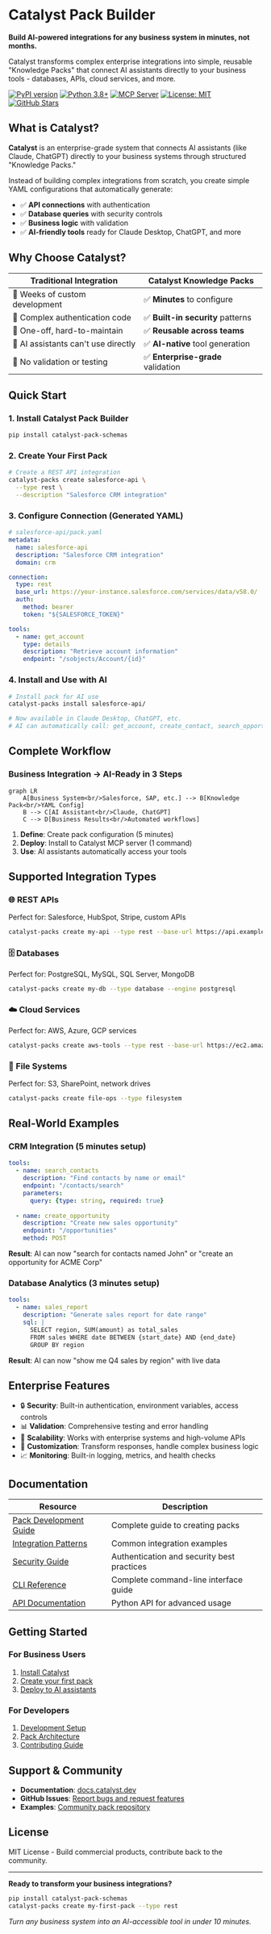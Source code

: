 # Catalyst Pack Builder

**Build AI-powered integrations for any business system in minutes, not months.**

Catalyst transforms complex enterprise integrations into simple, reusable "Knowledge Packs" that connect AI assistants directly to your business tools - databases, APIs, cloud services, and more.

[![PyPI version](https://badge.fury.io/py/catalyst-builder.svg)](https://pypi.org/project/catalyst-builder/)
[![Python 3.8+](https://img.shields.io/badge/python-3.8+-blue.svg)](https://www.python.org/downloads/)
[![MCP Server](https://img.shields.io/badge/MCP%20Server-catalyst_mcp-blue)](https://github.com/billebel/catalyst_mcp)
[![License: MIT](https://img.shields.io/badge/License-MIT-green.svg)](https://opensource.org/licenses/MIT)
[![GitHub Stars](https://img.shields.io/github/stars/billebel/catalyst_builder?style=social)](https://github.com/billebel/catalyst_builder)

## What is Catalyst?

**Catalyst** is an enterprise-grade system that connects AI assistants (like Claude, ChatGPT) directly to your business systems through structured "Knowledge Packs."

Instead of building complex integrations from scratch, you create simple YAML configurations that automatically generate:
- ✅ **API connections** with authentication
- ✅ **Database queries** with security controls  
- ✅ **Business logic** with validation
- ✅ **AI-friendly tools** ready for Claude Desktop, ChatGPT, and more

## Why Choose Catalyst?

| Traditional Integration | Catalyst Knowledge Packs |
|------------------------|---------------------------|
| 🔴 Weeks of custom development | ✅ **Minutes** to configure |
| 🔴 Complex authentication code | ✅ **Built-in security** patterns |
| 🔴 One-off, hard-to-maintain | ✅ **Reusable across teams** |
| 🔴 AI assistants can't use directly | ✅ **AI-native** tool generation |
| 🔴 No validation or testing | ✅ **Enterprise-grade** validation |

## Quick Start

### 1. Install Catalyst Pack Builder

```bash
pip install catalyst-pack-schemas
```

### 2. Create Your First Pack

```bash
# Create a REST API integration
catalyst-packs create salesforce-api \
  --type rest \
  --description "Salesforce CRM integration"
```

### 3. Configure Connection (Generated YAML)

```yaml
# salesforce-api/pack.yaml
metadata:
  name: salesforce-api
  description: "Salesforce CRM integration"
  domain: crm

connection:
  type: rest
  base_url: https://your-instance.salesforce.com/services/data/v58.0/
  auth:
    method: bearer
    token: "${SALESFORCE_TOKEN}"

tools:
  - name: get_account
    type: details
    description: "Retrieve account information"
    endpoint: "/sobjects/Account/{id}"
```

### 4. Install and Use with AI

```bash
# Install pack for AI use
catalyst-packs install salesforce-api/

# Now available in Claude Desktop, ChatGPT, etc.
# AI can automatically call: get_account, create_contact, search_opportunities
```

## Complete Workflow

### Business Integration → AI-Ready in 3 Steps

```mermaid
graph LR
    A[Business System<br/>Salesforce, SAP, etc.] --> B[Knowledge Pack<br/>YAML Config]
    B --> C[AI Assistant<br/>Claude, ChatGPT]
    C --> D[Business Results<br/>Automated workflows]
```

1. **Define**: Create pack configuration (5 minutes)
2. **Deploy**: Install to Catalyst MCP server (1 command)  
3. **Use**: AI assistants automatically access your tools

## Supported Integration Types

### 🌐 REST APIs
Perfect for: Salesforce, HubSpot, Stripe, custom APIs
```bash
catalyst-packs create my-api --type rest --base-url https://api.example.com
```

### 🗄️ Databases  
Perfect for: PostgreSQL, MySQL, SQL Server, MongoDB
```bash
catalyst-packs create my-db --type database --engine postgresql
```

### ☁️ Cloud Services
Perfect for: AWS, Azure, GCP services
```bash
catalyst-packs create aws-tools --type rest --base-url https://ec2.amazonaws.com
```

### 📁 File Systems
Perfect for: S3, SharePoint, network drives
```bash  
catalyst-packs create file-ops --type filesystem
```

## Real-World Examples

### CRM Integration (5 minutes setup)
```yaml
tools:
  - name: search_contacts
    description: "Find contacts by name or email"
    endpoint: "/contacts/search"
    parameters:
      query: {type: string, required: true}
      
  - name: create_opportunity  
    description: "Create new sales opportunity"
    endpoint: "/opportunities"
    method: POST
```

**Result**: AI can now "search for contacts named John" or "create an opportunity for ACME Corp"

### Database Analytics (3 minutes setup)
```yaml
tools:
  - name: sales_report
    description: "Generate sales report for date range"  
    sql: |
      SELECT region, SUM(amount) as total_sales
      FROM sales WHERE date BETWEEN {start_date} AND {end_date}
      GROUP BY region
```

**Result**: AI can now "show me Q4 sales by region" with live data

## Enterprise Features

- 🔒 **Security**: Built-in authentication, environment variables, access controls
- 📊 **Validation**: Comprehensive testing and error handling
- 🔄 **Scalability**: Works with enterprise systems and high-volume APIs  
- 🎯 **Customization**: Transform responses, handle complex business logic
- 📈 **Monitoring**: Built-in logging, metrics, and health checks

## Documentation

| Resource | Description |
|----------|-------------|
| [Pack Development Guide](docs/PACK_DEVELOPMENT.md) | Complete guide to creating packs |
| [Integration Patterns](docs/INTEGRATION_PATTERNS.md) | Common integration examples |
| [Security Guide](docs/SECURITY.md) | Authentication and security best practices |
| [CLI Reference](docs/CLI_REFERENCE.md) | Complete command-line interface guide |
| [API Documentation](docs/API.md) | Python API for advanced usage |

## Getting Started

### For Business Users
1. [Install Catalyst](docs/INSTALLATION.md)
2. [Create your first pack](docs/GETTING_STARTED.md)
3. [Deploy to AI assistants](docs/DEPLOYMENT.md)

### For Developers  
1. [Development Setup](docs/DEVELOPMENT.md)
2. [Pack Architecture](docs/ARCHITECTURE.md)
3. [Contributing Guide](docs/CONTRIBUTING.md)

## Support & Community

- **Documentation**: [docs.catalyst.dev](https://docs.catalyst.dev)
- **GitHub Issues**: [Report bugs and request features](https://github.com/billebel/catalyst-pack-schemas/issues)
- **Examples**: [Community pack repository](https://github.com/billebel/catalyst-pack-schemas/tree/main/examples)

## License

MIT License - Build commercial products, contribute back to the community.

---

**Ready to transform your business integrations?**

```bash
pip install catalyst-pack-schemas
catalyst-packs create my-first-pack --type rest
```

*Turn any business system into an AI-accessible tool in under 10 minutes.*